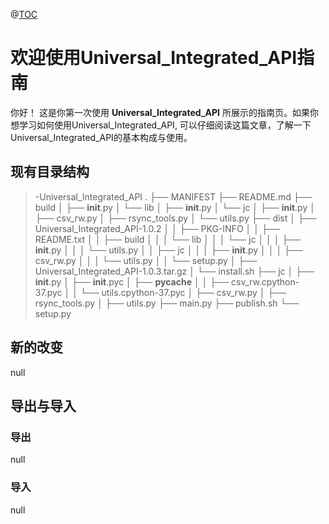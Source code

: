 @[TOC](Universal_Integrated_API)

# 欢迎使用Universal_Integrated_API指南

你好！ 这是你第一次使用 **Universal_Integrated_API** 所展示的指南页。如果你想学习如何使用Universal_Integrated_API, 可以仔细阅读这篇文章，了解一下Universal_Integrated_API的基本构成与使用。

## 现有目录结构

> -Universal_Integrated_API
.
├── MANIFEST
├── README.md
├── build
│   ├── __init__.py
│   └── lib
│       ├── __init__.py
│       └── jc
│           ├── __init__.py
│           ├── csv_rw.py
│           ├── rsync_tools.py
│           └── utils.py
├── dist
│   ├── Universal_Integrated_API-1.0.2
│   │   ├── PKG-INFO
│   │   ├── README.txt
│   │   ├── build
│   │   │   └── lib
│   │   │       └── jc
│   │   │           ├── __init__.py
│   │   │           └── utils.py
│   │   ├── jc
│   │   │   ├── __init__.py
│   │   │   ├── csv_rw.py
│   │   │   └── utils.py
│   │   └── setup.py
│   ├── Universal_Integrated_API-1.0.3.tar.gz
│   └── install.sh
├── jc
│   ├── __init__.py
│   ├── __init__.pyc
│   ├── __pycache__
│   │   ├── csv_rw.cpython-37.pyc
│   │   └── utils.cpython-37.pyc
│   ├── csv_rw.py
│   ├── rsync_tools.py
│   ├── utils.py
├── main.py
├── publish.sh
└── setup.py



## 新的改变
null


## 导出与导入

###  导出
null

### 导入
null

 [1]: http://meta.math.stackexchange.com/questions/5020/mathjax-basic-tutorial-and-quick-reference
 [2]: https://mermaidjs.github.io/
 [3]: https://mermaidjs.github.io/
 [4]: http://adrai.github.io/flowchart.js/